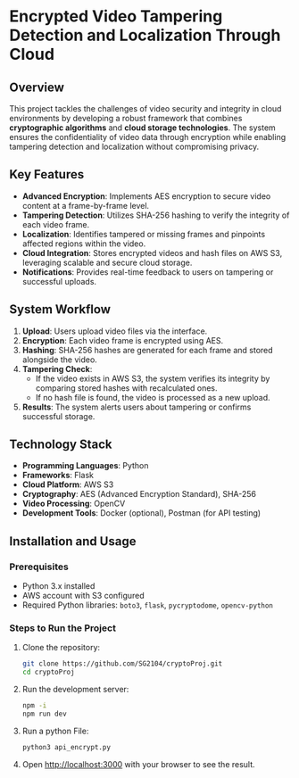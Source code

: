 # Encrypted Video Tampering Detection and Localization Through Cloud

## Overview
This project tackles the challenges of video security and integrity in cloud environments by developing a robust framework that combines **cryptographic algorithms** and **cloud storage technologies**. The system ensures the confidentiality of video data through encryption while enabling tampering detection and localization without compromising privacy.

## Key Features
- **Advanced Encryption**: Implements AES encryption to secure video content at a frame-by-frame level.
- **Tampering Detection**: Utilizes SHA-256 hashing to verify the integrity of each video frame.
- **Localization**: Identifies tampered or missing frames and pinpoints affected regions within the video.
- **Cloud Integration**: Stores encrypted videos and hash files on AWS S3, leveraging scalable and secure cloud storage.
- **Notifications**: Provides real-time feedback to users on tampering or successful uploads.

## System Workflow
1. **Upload**: Users upload video files via the interface.
2. **Encryption**: Each video frame is encrypted using AES.
3. **Hashing**: SHA-256 hashes are generated for each frame and stored alongside the video.
4. **Tampering Check**:
   - If the video exists in AWS S3, the system verifies its integrity by comparing stored hashes with recalculated ones.
   - If no hash file is found, the video is processed as a new upload.
5. **Results**: The system alerts users about tampering or confirms successful storage.

## Technology Stack
- **Programming Languages**: Python
- **Frameworks**: Flask
- **Cloud Platform**: AWS S3
- **Cryptography**: AES (Advanced Encryption Standard), SHA-256
- **Video Processing**: OpenCV
- **Development Tools**: Docker (optional), Postman (for API testing)

## Installation and Usage
### Prerequisites
- Python 3.x installed
- AWS account with S3 configured
- Required Python libraries: `boto3`, `flask`, `pycryptodome`, `opencv-python`

### Steps to Run the Project
1. Clone the repository:
   ```bash
   git clone https://github.com/SG2104/cryptoProj.git
   cd cryptoProj
2. Run the development server:
   ```bash
   npm -i
   npm run dev
   ```
3. Run a python File:
   ```bash
   python3 api_encrypt.py
   ```
4. Open [http://localhost:3000](http://localhost:3000) with your browser to see the result.

